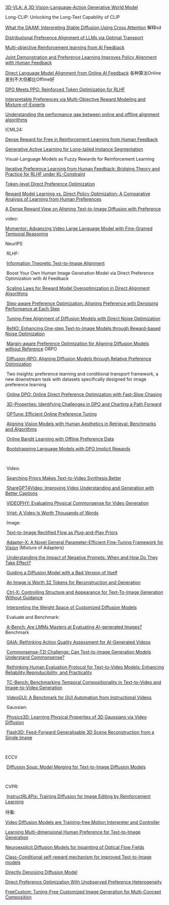 [3D-VLA: A 3D Vision-Language-Action Generative World Model](https://arxiv.org/abs/2403.09631)

Long-CLIP: Unlocking the Long-Text Capability of CLIP

[What the DAAM: Interpreting Stable Diffusion Using Cross Attention](https://arxiv.org/abs/2210.04885) 解释sd

[Distributional Preference Alignment of LLMs via Optimal Transport](https://arxiv.org/abs/2406.05882)

[Multi-objective Reinforcement learning from AI Feedback](https://arxiv.org/abs/2406.07295)

[Joint Demonstration and Preference Learning Improves Policy Alignment with Human Feedback](https://arxiv.org/abs/2406.06874)

[Direct Language Model Alignment from Online AI Feedback](https://arxiv.org/abs/2402.04792) 各种算法Online差别不大但都比Offline好

[DPO Meets PPO: Reinforced Token Optimization for RLHF](https://arxiv.org/pdf/2404.18922)

[Interpretable Preferences via Multi-Objective Reward Modeling and Mixture-of-Experts](https://arxiv.org/abs/2406.12845)

[Understanding the performance gap between online and offline alignment algorithms](https://arxiv.org/abs/2405.08448)



ICML24: 

[Dense Reward for Free in Reinforcement Learning from Human Feedback](https://arxiv.org/abs/2402.00782)

[Generative Active Learning for Long-tailed Instance Segmentation](https://arxiv.org/abs/2406.02435) 

Visual-Language Models as Fuzzy Rewards for Reinforcement Learning

[Iterative Preference Learning from Human Feedback: Bridging Theory and Practice for RLHF under KL-Constraint](https://arxiv.org/abs/2312.11456)

[Token-level Direct Preference Optimization](https://arxiv.org/abs/2404.11999)

[Reward Model Learning vs. Direct Policy Optimization: A Comparative Analysis of Learning from Human Preferences](https://arxiv.org/abs/2403.01857)

[A Dense Reward View on Aligning Text-to-Image Diffusion with Preference](https://arxiv.org/abs/2402.08265)



video:

[Momentor: Advancing Video Large Language Model with Fine-Grained Temporal Reasoning](https://arxiv.org/abs/2402.11435)



NeurIPS

​	RLHF:

​	[Information Theoretic Text-to-Image Alignment](https://arxiv.org/abs/2405.20759)

​	Boost Your Own Human Image Generation Model via Direct Preference Optimization with AI Feedback

​	[Scaling Laws for Reward Model Overoptimization in Direct Alignment Algorithms](https://arxiv.org/abs/2406.02900)

​	[Step-aware Preference Optimization: Aligning Preference with Denoising Performance at Each Step](https://arxiv.org/abs/2406.04314)

​	[Tuning-Free Alignment of Diffusion Models with Direct Noise Optimization](https://arxiv.org/abs/2405.18881)

​	[ReNO: Enhancing One-step Text-to-Image Models through Reward-based Noise Optimization](https://arxiv.org/abs/2406.04312)

​	[Margin-aware Preference Optimization for Aligning Diffusion Models without Reference](https://arxiv.org/abs/2406.06424) ORPO

​	[Diffusion-RPO: Aligning Diffusion Models through Relative Preference Optimization](https://arxiv.org/abs/2406.06382)

​		Two insights: preference learning and conditional transport framework, a new downstream task with datasets specifically designed for image preference learning

​	[Online DPO: Online Direct Preference Optimization with Fast-Slow Chasing](https://arxiv.org/abs/2406.05534)

​	[3D-Properties: Identifying Challenges in DPO and Charting a Path Forward](https://arxiv.org/abs/2406.07327)

​	[OPTune: Efficient Online Preference Tuning](https://arxiv.org/abs/2406.07657)

​	[Aligning Vision Models with Human Aesthetics in Retrieval: Benchmarks and Algorithms](https://arxiv.org/abs/2406.09397)

​	[Online Bandit Learning with Offline Preference Data](https://arxiv.org/abs/2406.09574)

​	[Bootstrapping Language Models with DPO Implicit Rewards](https://arxiv.org/abs/2406.09760)

​	

​	Video:

​	[Searching Priors Makes Text-to-Video Synthesis Better](https://arxiv.org/abs/2406.03215)

​	[ShareGPT4Video: Improving Video Understanding and Generation with Better Captions](https://arxiv.org/abs/2406.04325)

​	[VIDEOPHY: Evaluating Physical Commonsense for Video Generation](https://arxiv.org/abs/2406.03520)

​	[Vript: A Video Is Worth Thousands of Words](https://arxiv.org/abs/2406.06040)



​	Image: 

​	[Text-to-Image Rectified Flow as Plug-and-Play Priors](https://arxiv.org/abs/2406.03293)

​	[Adapter-X: A Novel General Parameter-Efficient Fine-Tuning Framework for Vision](https://arxiv.org/abs/2406.03051) (Mixture of Adapters)

​	[Understanding the Impact of Negative Prompts: When and How Do They Take Effect?](https://arxiv.org/abs/2406.02965)

​	[Guiding a Diffusion Model with a Bad Version of Itself](https://arxiv.org/abs/2406.02507)

​	[An Image is Worth 32 Tokens for Reconstruction and Generation](https://arxiv.org/abs/2406.07550)

​	[Ctrl-X: Controlling Structure and Appearance for Text-To-Image Generation Without Guidance](https://arxiv.org/abs/2406.07540)

​	[Interpreting the Weight Space of Customized Diffusion Models](https://arxiv.org/abs/2406.09413)



​	Evaluate and Benchmark:

​	[A-Bench: Are LMMs Masters at Evaluating AI-generated Images?](https://arxiv.org/abs/2406.03070) Benchmark

​	[GAIA: Rethinking Action Quality Assessment for AI-Generated Videos](https://arxiv.org/abs/2406.06087)

​	[Commonsense-T2I Challenge: Can Text-to-Image Generation Models Understand Commonsense?](https://arxiv.org/abs/2406.07546)

​	[Rethinking Human Evaluation Protocol for Text-to-Video Models: Enhancing Reliability,Reproducibility, and Practicality](https://arxiv.org/abs/2406.08845)

​	[TC-Bench: Benchmarking Temporal Compositionality in Text-to-Video and Image-to-Video Generation](https://arxiv.org/abs/2406.08656)

​	[VideoGUI: A Benchmark for GUI Automation from Instructional Videos](https://arxiv.org/abs/2406.10227)



​	Gaussian:

​	[Physics3D: Learning Physical Properties of 3D Gaussians via Video Diffusion](https://arxiv.org/abs/2406.04338)

​	[Flash3D: Feed-Forward Generalisable 3D Scene Reconstruction from a Single Image](https://arxiv.org/abs/2406.04343)

​	

ECCV

​	[Diffusion Soup: Model Merging for Text-to-Image Diffusion Models](https://arxiv.org/abs/2406.08431)

​	

CVPR:

​	[InstructRL4Pix: Training Diffusion for Image Editing by Reinforcement Learning](https://arxiv.org/abs/2406.09973)



待看:

[Video Diffusion Models are Training-free Motion Interpreter and Controller](https://arxiv.org/abs/2405.14864)

[Learning Multi-dimensional Human Preference for Text-to-Image Generation](https://arxiv.org/abs/2405.14705)

[Neuroexplicit Diffusion Models for Inpainting of Optical Flow Fields](https://arxiv.org/abs/2405.14599)

[Class-Conditional self-reward mechanism for improved Text-to-Image models](https://arxiv.org/abs/2405.13473)

[Directly Denoising Diffusion Model](https://arxiv.org/abs/2405.13540)

[Direct Preference Optimization With Unobserved Preference Heterogeneity](https://arxiv.org/abs/2405.15065)

[FreeCustom: Tuning-Free Customized Image Generation for Multi-Concept Composition](https://arxiv.org/abs/2405.13870)

